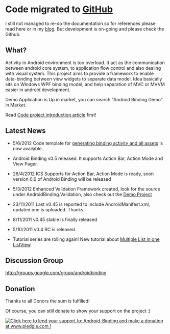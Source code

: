 # Code migrated to [GitHub](https://github.com/gueei/AndroidBinding) #

I still not managed to re-do the documentation so for references please read here or in my [blog](http://andytsui.wordpress.com/). But development is on-going and please check the Github.

## What? ##

Activity in Android environment is too overload. It act as the communication between android core system, to application flow control and also dealing with visual system. This project aims to provide a framework to enable data-binding between view widgets to separate data model. Idea basically sits on Windows WPF binding model, and help separation of MVC or MVVM easier in android development.

Demo Application is Up in market, you can search "Android Binding Demo" in Market.

Read [Code project introduction article](http://www.codeproject.com/KB/android/androidbinding.aspx) first!

## Latest News ##
  * 5/6/2012 Code template for [generating binding activity and all assets](http://andytsui.wordpress.com/2012/06/04/tutorial-hello-android-binding-new/) is now available.

  * Android Binding v0.5 released. It supports Action Bar, Action Mode and View Pager.

  * 26/4/2012 ICS Supports for Action Bar, Action Mode is ready, soon version 0.6 of Android Binding will be released

  * 5/3/2012 Enhanced Validation Framework created, look for the source under AndroidBinding.Validation, also check out the [Demo Project](http://code.google.com/p/android-binding/source/browse/#svn%2FDemos%2Ftrunk%2FInputValidationDemo)

  * 23/11/2011 Last v0.45 is reported to include AndroidManifest.xml, updated one is uploaded. Thanks.

  * 8/11/2011 v0.45 stable is finally released

  * 5/10/2011 v0.4 RC is released.

  * Tutorial series are rolling again! New tutorial about [Multiple List in one ListView](http://andytsui.wordpress.com/2011/06/29/tutorial-displaying-multiple-lists-in-one-single-listview-with-android-binding/)


## Discussion Group ##

http://groups.google.com/group/androidbinding

## Donation ##

Thanks to all Donors the sum is fulfilled!

Of course, you can still donate to show your support on the project :)

<a href='http://www.pledgie.com/campaigns/15579'><img src='http://www.pledgie.com/campaigns/15579.png?skin_name=chrome' alt='Click here to lend your support to: Android-Binding and make a donation at www.pledgie.com !' border='0' /></a>